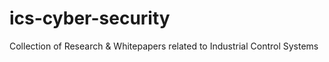 # ics-cyber-security
Collection of Research &amp; Whitepapers related to Industrial Control Systems
